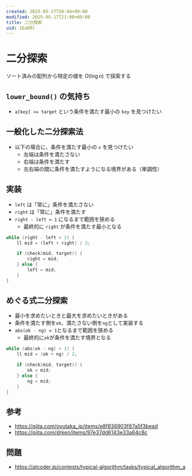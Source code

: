 ```yaml
---
created: 2025-05-17T20:04+09:00
modified: 2025-05-17T21:08+09:00
title: 二分探索
uid: 1Ea6Rl
---
```


# 二分探索

ソート済みの配列から特定の値を $O(\log{n})$ で探索する

## `lower_bound()` の気持ち

- `a[key] >= target` という条件を満たす最小の `key` を見つけたい

## 一般化した二分探索法
 
- 以下の場合に、条件を満たす最小の `x` を見つけたい
    - 左端は条件を満たさない
    - 右端は条件を満たす
    - 左右端の間に条件を満たすようになる境界がある（単調性）

## 実装

- `left` は「常に」条件を満たさない
- `right` は「常に」条件を満たす
- `right - left = 1` になるまで範囲を狭める 
    - 最終的に `right` が条件を満たす最小となる

```cpp title="binary_search.cpp"
while (right - left > 1) {
    ll mid = (left + right) / 2;

    if (check(mid, target)) {
        right = mid;
    } else {
        left = mid;
    }
}
```

## めぐる式二分探索

- 最小を求めたいときと最大を求めたいときがある
- 条件を満たす側を`ok`、満たさない側を`ng`として実装する
- `abs(ok - ng) = 1`となるまで範囲を狭める
    - 最終的に`ok`が条件を満たす境界となる

```cpp title="binary_search.cpp"
while (abs(ok - ng) > 1) {
    ll mid = (ok + ng) / 2;

    if (check(mid, target)) {
        ok = mid;
    } else {
        ng = mid;
    }
}
```

## 参考

- https://qiita.com/oyutaka_jp/items/e8f836903f87a5f3bead
- https://qiita.com/drken/items/97e37dd6143e33a64c8c

## 問題

- https://atcoder.jp/contests/typical-algorithm/tasks/typical_algorithm_a